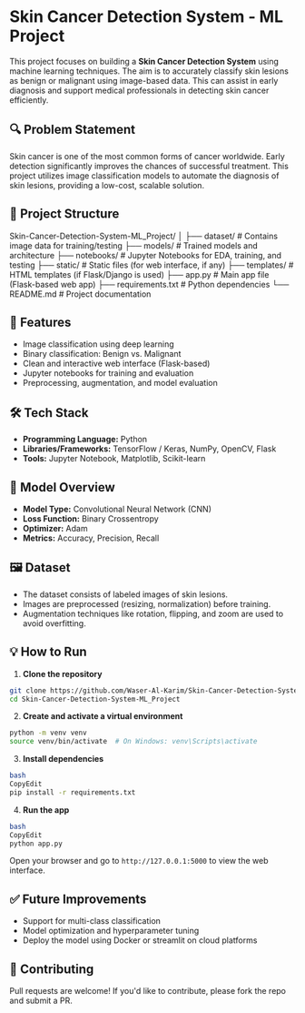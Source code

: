 # Skin Cancer Detection System - ML Project

This project focuses on building a **Skin Cancer Detection System** using machine learning techniques. The aim is to accurately classify skin lesions as benign or malignant using image-based data. This can assist in early diagnosis and support medical professionals in detecting skin cancer efficiently.

## 🔍 Problem Statement

Skin cancer is one of the most common forms of cancer worldwide. Early detection significantly improves the chances of successful treatment. This project utilizes image classification models to automate the diagnosis of skin lesions, providing a low-cost, scalable solution.

## 📂 Project Structure

Skin-Cancer-Detection-System-ML_Project/ │ ├── dataset/ # Contains image data for training/testing ├── models/ # Trained models and architecture ├── notebooks/ # Jupyter Notebooks for EDA, training, and testing ├── static/ # Static files (for web interface, if any) ├── templates/ # HTML templates (if Flask/Django is used) ├── app.py # Main app file (Flask-based web app) ├── requirements.txt # Python dependencies └── README.md # Project documentation


## 🚀 Features

- Image classification using deep learning
- Binary classification: Benign vs. Malignant
- Clean and interactive web interface (Flask-based)
- Jupyter notebooks for training and evaluation
- Preprocessing, augmentation, and model evaluation

## 🛠️ Tech Stack

- **Programming Language:** Python
- **Libraries/Frameworks:** TensorFlow / Keras, NumPy, OpenCV, Flask
- **Tools:** Jupyter Notebook, Matplotlib, Scikit-learn

## 🧠 Model Overview

- **Model Type:** Convolutional Neural Network (CNN)
- **Loss Function:** Binary Crossentropy
- **Optimizer:** Adam
- **Metrics:** Accuracy, Precision, Recall

## 🖼️ Dataset

- The dataset consists of labeled images of skin lesions.
- Images are preprocessed (resizing, normalization) before training.
- Augmentation techniques like rotation, flipping, and zoom are used to avoid overfitting.

## 💡 How to Run

1. **Clone the repository**

```bash
git clone https://github.com/Waser-Al-Karim/Skin-Cancer-Detection-System-ML_Project.git
cd Skin-Cancer-Detection-System-ML_Project
```
2. **Create and activate a virtual environment**

```bash
python -m venv venv
source venv/bin/activate  # On Windows: venv\Scripts\activate

```
3. **Install dependencies**

```bash
bash
CopyEdit
pip install -r requirements.txt

```

4. **Run the app**

```bash
bash
CopyEdit
python app.py

```

Open your browser and go to `http://127.0.0.1:5000` to view the web interface.

## ✅ Future Improvements

- Support for multi-class classification
- Model optimization and hyperparameter tuning
- Deploy the model using Docker or streamlit on cloud platforms

## 🤝 Contributing

Pull requests are welcome! If you'd like to contribute, please fork the repo and submit a PR.

